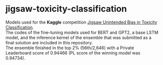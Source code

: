 # jigsaw-toxicity-classification

Models used for the **Kaggle** competition [Jigsaw Unintended Bias in Toxicity Classification](https://www.kaggle.com/c/jigsaw-unintended-bias-in-toxicity-classification).  
The codes of the fine-tuning models used for BERT and GPT2, a base LSTM model, and the inference kernel of the ensemble that was submitted as a final solution are included in this repository.  
The ensemble finished in the top 2% (56th/2,646) with a Private Leaderboard score of 0.94466 (PL score of the winning model was 0.94734).
